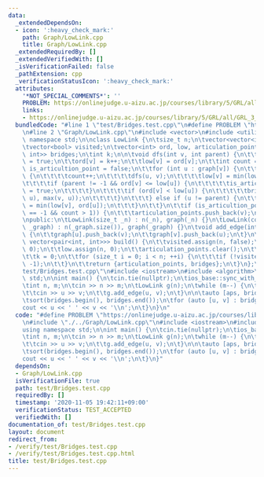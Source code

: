 ```yaml
---
data:
  _extendedDependsOn:
  - icon: ':heavy_check_mark:'
    path: Graph/LowLink.cpp
    title: Graph/LowLink.cpp
  _extendedRequiredBy: []
  _extendedVerifiedWith: []
  _isVerificationFailed: false
  _pathExtension: cpp
  _verificationStatusIcon: ':heavy_check_mark:'
  attributes:
    '*NOT_SPECIAL_COMMENTS*': ''
    PROBLEM: https://onlinejudge.u-aizu.ac.jp/courses/library/5/GRL/all/GRL_3_B
    links:
    - https://onlinejudge.u-aizu.ac.jp/courses/library/5/GRL/all/GRL_3_B
  bundledCode: "#line 1 \"test/Bridges.test.cpp\"\n#define PROBLEM \"https://onlinejudge.u-aizu.ac.jp/courses/library/5/GRL/all/GRL_3_B\"\
    \n#line 2 \"Graph/LowLink.cpp\"\n#include <vector>\n#include <utility>\nusing\
    \ namespace std;\n\nclass LowLink {\n\tsize_t n;\n\tvector<vector<int>> graph;\n\
    \tvector<bool> visited;\n\tvector<int> ord, low, articulation_points;\n\tvector<pair<int,\
    \ int>> bridges;\n\tint k;\n\n\tvoid dfs(int v, int parent) {\n\t\tvisited[v]\
    \ = true;\n\t\tord[v] = k++;\n\t\tlow[v] = ord[v];\n\t\tint count = 0;\n\t\tbool\
    \ is_articultion_point = false;\n\t\tfor (int u : graph[v]) {\n\t\t\tif (!visited[u])\
    \ {\n\t\t\t\tcount++;\n\t\t\t\tdfs(u, v);\n\t\t\t\tlow[v] = min(low[v], low[u]);\n\
    \t\t\t\tif (parent != -1 && ord[v] <= low[u]) {\n\t\t\t\t\tis_articultion_point\
    \ = true;\n\t\t\t\t}\n\t\t\t\tif (ord[v] < low[u]) {\n\t\t\t\t\tbridges.emplace_back(min(v,\
    \ u), max(v, u));\n\t\t\t\t}\n\t\t\t} else if (u != parent) {\n\t\t\t\tlow[v]\
    \ = min(low[v], ord[u]);\n\t\t\t}\n\t\t}\n\t\tif (is_articultion_point || (parent\
    \ == -1 && count > 1)) {\n\t\t\tarticulation_points.push_back(v);\n\t\t}\n\t}\n\
    \npublic:\n\tLowLink(size_t _n) : n(_n), graph(_n) {}\n\tLowLink(const vector<vector<int>>&\
    \ _graph) : n(_graph.size()), graph(_graph) {}\n\tvoid add_edge(int u, int v)\
    \ {\n\t\tgraph[u].push_back(v);\n\t\tgraph[v].push_back(u);\n\t}\n\tpair<vector<int>,\
    \ vector<pair<int, int>>> build() {\n\t\tvisited.assign(n, false);\n\t\tord.assign(n,\
    \ 0);\n\t\tlow.assign(n, 0);\n\t\tarticulation_points.clear();\n\t\tbridges.clear();\n\
    \t\tk = 0;\n\t\tfor (size_t i = 0; i < n; ++i) {\n\t\t\tif (!visited[i]) dfs(i,\
    \ -1);\n\t\t}\n\t\treturn {articulation_points, bridges};\n\t}\n};\n#line 3 \"\
    test/Bridges.test.cpp\"\n#include <iostream>\n#include <algorithm>\nusing namespace\
    \ std;\n\nint main() {\n\tcin.tie(nullptr);\n\tios_base::sync_with_stdio(false);\n\
    \tint n, m;\n\tcin >> n >> m;\n\tLowLink g(n);\n\twhile (m--) {\n\t\tint u, v;\n\
    \t\tcin >> u >> v;\n\t\tg.add_edge(u, v);\n\t}\n\n\tauto [aps, bridges] = g.build();\n\
    \tsort(bridges.begin(), bridges.end());\n\tfor (auto [u, v] : bridges) {\n\t\t\
    cout << u << ' ' << v << '\\n';\n\t}\n}\n"
  code: "#define PROBLEM \"https://onlinejudge.u-aizu.ac.jp/courses/library/5/GRL/all/GRL_3_B\"\
    \n#include \"./../Graph/LowLink.cpp\"\n#include <iostream>\n#include <algorithm>\n\
    using namespace std;\n\nint main() {\n\tcin.tie(nullptr);\n\tios_base::sync_with_stdio(false);\n\
    \tint n, m;\n\tcin >> n >> m;\n\tLowLink g(n);\n\twhile (m--) {\n\t\tint u, v;\n\
    \t\tcin >> u >> v;\n\t\tg.add_edge(u, v);\n\t}\n\n\tauto [aps, bridges] = g.build();\n\
    \tsort(bridges.begin(), bridges.end());\n\tfor (auto [u, v] : bridges) {\n\t\t\
    cout << u << ' ' << v << '\\n';\n\t}\n}"
  dependsOn:
  - Graph/LowLink.cpp
  isVerificationFile: true
  path: test/Bridges.test.cpp
  requiredBy: []
  timestamp: '2020-11-05 19:42:11+09:00'
  verificationStatus: TEST_ACCEPTED
  verifiedWith: []
documentation_of: test/Bridges.test.cpp
layout: document
redirect_from:
- /verify/test/Bridges.test.cpp
- /verify/test/Bridges.test.cpp.html
title: test/Bridges.test.cpp
---
```

